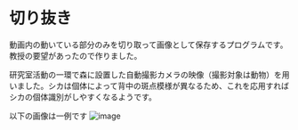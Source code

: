# 切り抜き
動画内の動いている部分のみを切り取って画像として保存するプログラムです。教授の要望があったので作りました。

研究室活動の一環で森に設置した自動撮影カメラの映像（撮影対象は動物）を用いました。シカは個体によって背中の斑点模様が異なるため、これを応用すればシカの個体識別がしやすくなるようです。

以下の画像は一例です
![image](https://user-images.githubusercontent.com/83391015/118625798-48c2b800-b805-11eb-99be-f3e197aeeb90.png)
